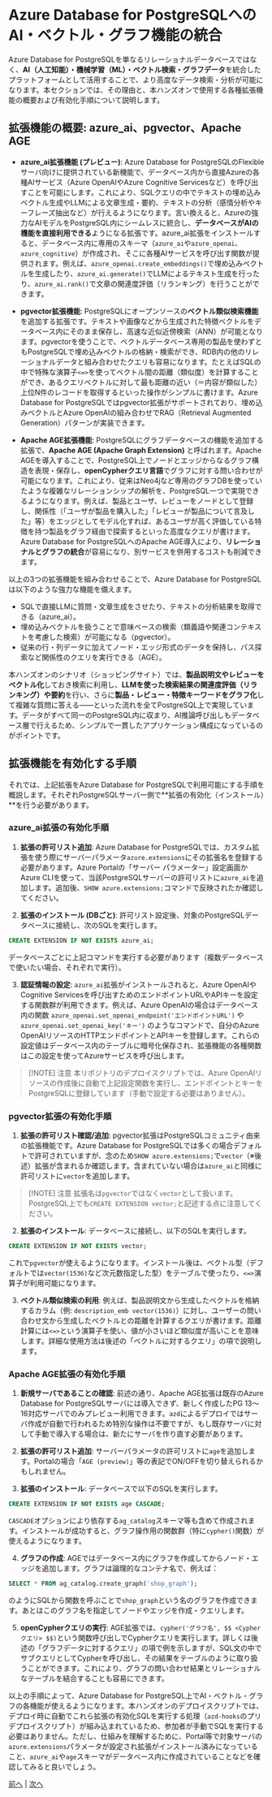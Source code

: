 # Azure Database for PostgreSQLへのAI・ベクトル・グラフ機能の統合

Azure Database for PostgreSQLを単なるリレーショナルデータベースではなく、**AI（人工知能）・機械学習（ML）・ベクトル検索・グラフデータ**を統合したプラットフォームとして活用することで、より高度なデータ検索・分析が可能になります。本セクションでは、その理由と、本ハンズオンで使用する各種拡張機能の概要および有効化手順について説明します。

## 拡張機能の概要: azure_ai、pgvector、Apache AGE

- **azure_ai拡張機能 (プレビュー)**: Azure Database for PostgreSQLのFlexibleサーバ向けに提供されている新機能で、データベース内から直接Azureの各種AIサービス（Azure OpenAIやAzure Cognitive Servicesなど）を呼び出すことを可能にします。これにより、SQLクエリの中でテキストの埋め込みベクトル生成やLLMによる文章生成・要約、テキストの分析（感情分析やキーフレーズ抽出など）が行えるようになります。言い換えると、Azureの強力なAIモデルをPostgreSQL内にシームレスに統合し、**データベースがAIの機能を直接利用できる**ようになる拡張です。azure_ai拡張をインストールすると、データベース内に専用のスキーマ（`azure_ai`や`azure_openai`、`azure_cognitive`）が作成され、そこに各種AIサービスを呼び出す関数が提供されます。例えば、`azure_openai.create_embeddings()`で埋め込みベクトルを生成したり、`azure_ai.generate()`でLLMによるテキスト生成を行ったり、`azure_ai.rank()`で文章の関連度評価（リランキング）を行うことができます。

- **pgvector拡張機能**: PostgreSQLにオープンソースの**ベクトル類似検索機能**を追加する拡張です。テキストや画像などから生成された特徴ベクトルをデータベース内にそのまま保存し、高速な近似近傍検索（ANN）が可能となります。pgvectorを使うことで、ベクトルデータベース専用の製品を使わずともPostgreSQLで埋め込みベクトルの格納・検索ができ、RDB内の他のリレーショナルデータと組み合わせたクエリも容易になります。たとえばSQLの中で特殊な演算子`<=>`を使ってベクトル間の距離（類似度）を計算することができ、あるクエリベクトルに対して最も距離の近い（＝内容が類似した）上位N件のレコードを取得するといった操作がシンプルに書けます。Azure Database for PostgreSQLではpgvector拡張がサポートされており、埋め込みベクトルとAzure OpenAIの組み合わせでRAG（Retrieval Augmented Generation）パターンが実装できます。

- **Apache AGE拡張機能**: PostgreSQLにグラフデータベースの機能を追加する拡張で、**Apache AGE (Apache Graph Extension)** と呼ばれます。Apache AGEを導入することで、PostgreSQL上でノードとエッジからなるグラフ構造を表現・保存し、**openCypherクエリ言語**でグラフに対する問い合わせが可能になります。これにより、従来はNeo4jなど専用のグラフDBを使っていたような複雑なリレーションシップの解析を、PostgreSQL一つで実現できるようになります。例えば、製品とユーザ、レビューをノードとして登録し、関係性（「ユーザが製品を購入した」「レビューが製品について言及した」等）をエッジとしてモデル化すれば、あるユーザが高く評価している特徴を持つ製品をグラフ経由で探索するといった高度なクエリが書けます。Azure Database for PostgreSQLへのApache AGE導入により、**リレーショナルとグラフの統合**が容易になり、別サービスを併用するコストも削減できます。

以上の3つの拡張機能を組み合わせることで、Azure Database for PostgreSQLは以下のような強力な機能を備えます。

- SQLで直接LLMに質問・文章生成をさせたり、テキストの分析結果を取得できる（azure_ai）。
- 埋め込みベクトルを扱うことで意味ベースの検索（類義語や関連コンテキストを考慮した検索）が可能になる（pgvector）。
- 従来の行・列データに加えてノード・エッジ形式のデータを保持し、パス探索など関係性のクエリを実行できる（AGE）。

本ハンズオンのシナリオ（ショッピングサイト）では、**製品説明文やレビューをベクトル化**しておき検索に利用し、**LLMを使った検索結果の関連度評価（リランキング）や要約**を行い、さらに**製品・レビュー・特徴キーワードをグラフ化**して複雑な質問に答える——といった流れを全てPostgreSQL上で実現しています。データがすべて同一のPostgreSQL内に収まり、AI推論呼び出しもデータベース層で行えるため、シンプルで一貫したアプリケーション構成になっているのがポイントです。

## 拡張機能を有効化する手順

それでは、上記拡張をAzure Database for PostgreSQLで利用可能にする手順を概説します。それぞれPostgreSQLサーバー側で**拡張の有効化（インストール）**を行う必要があります。

### azure_ai拡張の有効化手順

1. **拡張の許可リスト追加**: Azure Database for PostgreSQLでは、カスタム拡張を使う際にサーバーパラメータ`azure.extensions`にその拡張名を登録する必要があります。Azure Portalの「サーバー パラメーター」設定画面かAzure CLIを使って、当該PostgreSQLサーバーの許可リストに`azure_ai`を追加します。追加後、`SHOW azure.extensions;`コマンドで反映されたか確認してください。

2. **拡張のインストール (DBごと)**: 許可リスト設定後、対象のPostgreSQLデータベースに接続し、次のSQLを実行します。

```sql
CREATE EXTENSION IF NOT EXISTS azure_ai;
```

データベースごとに上記コマンドを実行する必要があります（複数データベースで使いたい場合、それぞれで実行）。

3. **認証情報の設定**: `azure_ai`拡張がインストールされると、Azure OpenAIやCognitive Servicesを呼び出すためのエンドポイントURLやAPIキーを設定する関数群が利用できます。例えば、Azure OpenAIの場合はデータベース内の関数 `azure_openai.set_openai_endpoint('エンドポイントURL')` や `azure_openai.set_openai_key('キー')` のようなコマンドで、自分のAzure OpenAIリソースのHTTPエンドポイントとAPIキーを登録します。これらの設定値はデータベース内のテーブルに暗号化保存され、拡張機能の各種関数はこの設定を使ってAzureサービスを呼び出します。

> [!NOTE] 注意
> 本リポジトリのデプロイスクリプトでは、Azure OpenAIリソースの作成後に自動で上記設定関数を実行し、エンドポイントとキーをPostgreSQLに登録しています（手動で設定する必要はありません）。

### pgvector拡張の有効化手順

1. **拡張の許可リスト確認/追加**: pgvector拡張はPostgreSQLコミュニティ由来の拡張機能です。Azure Database for PostgreSQLでは多くの場合デフォルトで許可されていますが、念のため`SHOW azure.extensions;`で`vector`（※後述）拡張が含まれるか確認します。含まれていない場合は`azure_ai`と同様に許可リストに`vector`を追加します。

> [!NOTE] 注意
> 拡張名は`pgvector`ではなく`vector`として扱います。PostgreSQL上でも`CREATE EXTENSION vector;`と記述する点に注意してください。

2. **拡張のインストール**: データベースに接続し、以下のSQLを実行します。

```sql
CREATE EXTENSION IF NOT EXISTS vector;
```

これで`pgvector`が使えるようになります。インストール後は、ベクトル型（デフォルトでは`vector(1536)`など次元数指定した型）をテーブルで使ったり、`<=>`演算子が利用可能になります。

3. **ベクトル類似検索の利用**: 例えば、製品説明文から生成したベクトルを格納するカラム（例: `description_emb vector(1536)`）に対し、ユーザーの問い合わせ文から生成したベクトルとの距離を計算するクエリが書けます。距離計算には`<=>`という演算子を使い、値が小さいほど類似度が高いことを意味します。詳細な使用方法は後述の「ベクトルに対するクエリ」の項で説明します。

### Apache AGE拡張の有効化手順

1. **新規サーバであることの確認**: 前述の通り、Apache AGE拡張は既存のAzure Database for PostgreSQLサーバには導入できず、新しく作成したPG 13〜16対応サーバでのみプレビュー利用できます。`azd`によるデプロイではサーバ作成が自動で行われるため特別な操作は不要ですが、もし既存サーバに対して手動で導入する場合は、新たにサーバを作り直す必要があります。

2. **拡張の許可リスト追加**: サーバーパラメータの許可リストに`age`を追加します。Portalの場合「`AGE (preview)`」等の表記でON/OFFを切り替えられるかもしれません。

3. **拡張のインストール**: データベースで以下のSQLを実行します。

```sql
CREATE EXTENSION IF NOT EXISTS age CASCADE;
```

`CASCADE`オプションにより依存する`ag_catalog`スキーマ等も含めて作成されます。インストールが成功すると、グラフ操作用の関数群（特に`cypher()`関数）が使えるようになります。

4. **グラフの作成**: AGEではデータベース内にグラフを作成してからノード・エッジを追加します。グラフは論理的なコンテナ名で、例えば：

```sql
SELECT * FROM ag_catalog.create_graph('shop_graph');
```

のようにSQLから関数を呼ぶことで`shop_graph`という名のグラフを作成できます。あとはこのグラフ名を指定してノードやエッジを作成・クエリします。

5. **openCypherクエリの実行**: AGE拡張では、`cypher('グラフ名', $$ <Cypherクエリ> $$)`という関数呼び出しでCypherクエリを実行します。詳しくは後述の「グラフデータに対するクエリ」の項で例を示しますが、SQL文の中でサブクエリとしてCypherを呼び出し、その結果をテーブルのように取り扱うことができます。これにより、グラフの問い合わせ結果とリレーショナルなテーブルを結合することも容易にできます。

以上の手順によって、Azure Database for PostgreSQL上でAI・ベクトル・グラフの各機能が使えるようになります。本ハンズオンのデプロイスクリプトでは、デプロイ時に自動でこれら拡張の有効化SQLを実行する処理（`azd-hooks`のプリデプロイスクリプト）が組み込まれているため、参加者が手動でSQLを実行する必要はありません。ただし、仕組みを理解するために、Portal等で対象サーバの`azure.extensions`パラメータが設定され拡張がインストール済みになっていること、`azure_ai`や`age`スキーマがデータベース内に作成されていることなどを確認してみると良いでしょう。

[前へ](02-Prerequisites.md) | [次へ](04-Repository.md)

